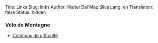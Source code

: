 Title:       Links
Slug:        links
Author:      Walter Dal'Maz Silva
Lang:        en
Translation: false
Status:      hidden

### Vélo de Montagne

- [Cotations de difficulté](https://alpinemag.fr/vtt-cotations-difficulte/)
